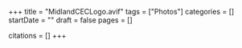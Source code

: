 +++
title = "MidlandCECLogo.avif"
tags = ["Photos"]
categories = []
startDate = ""
draft = false
pages = []

citations = []
+++
